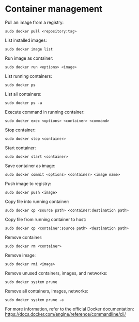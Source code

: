 # Container management

Pull an image from a registry:
```
sudo docker pull <repository:tag>
```
List installed images:
```
sudo docker image list
```
Run image as container:
```
sudo docker run <options> <image>
```
List running containers:
```
sudo docker ps
```
List all containers:
```
sudo docker ps -a
```
Execute command in running container:
```
sudo docker exec <options> <container> <command>
```
Stop container:
```
sudo docker stop <container>
```
Start container:
```
sudo docker start <container>
```
Save container as image:
```
sudo docker commit <options> <container> <image name>
```
Push image to registry:
```
sudo docker push <image>
```
Copy file into running container:
```
sudo docker cp <source path> <container:destination path>
```
Copy file from running container to host:
```
sudo docker cp <container:source path> <destination path>
```
Remove container:
```
sudo docker rm <container>
```
Remove image:
```
sudo docker rmi <image>
```
Remove unused containers, images, and networks:
```
sudo docker system prune
```
Remove all containers, images, networks:
```
sudo docker system prune -a
```


For more information, refer to the official Docker documentation: https://docs.docker.com/engine/reference/commandline/cli/